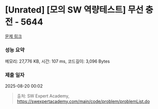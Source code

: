 # [Unrated] [모의 SW 역량테스트] 무선 충전 - 5644 

[문제 링크](https://swexpertacademy.com/main/code/problem/problemDetail.do?contestProbId=AWXRDL1aeugDFAUo) 

### 성능 요약

메모리: 27,776 KB, 시간: 107 ms, 코드길이: 3,096 Bytes

### 제출 일자

2025-08-20 00:02



> 출처: SW Expert Academy, https://swexpertacademy.com/main/code/problem/problemList.do